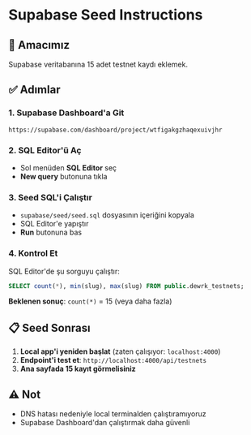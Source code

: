 # Supabase Seed Instructions

## 🎯 Amacımız
Supabase veritabanına 15 adet testnet kaydı eklemek.

## ✅ Adımlar

### 1. Supabase Dashboard'a Git
```
https://supabase.com/dashboard/project/wtfigakgzhaqexuivjhr
```

### 2. SQL Editor'ü Aç
- Sol menüden **SQL Editor** seç
- **New query** butonuna tıkla

### 3. Seed SQL'i Çalıştır
- `supabase/seed/seed.sql` dosyasının içeriğini kopyala
- SQL Editor'e yapıştır
- **Run** butonuna bas

### 4. Kontrol Et
SQL Editor'de şu sorguyu çalıştır:
```sql
SELECT count(*), min(slug), max(slug) FROM public.dewrk_testnets;
```

**Beklenen sonuç**: `count(*)` = 15 (veya daha fazla)

## 📋 Seed Sonrası

1. **Local app'i yeniden başlat** (zaten çalışıyor: `localhost:4000`)
2. **Endpoint'i test et**: `http://localhost:4000/api/testnets`
3. **Ana sayfada 15 kayıt görmelisiniz**

## ⚠️ Not
- DNS hatası nedeniyle local terminalden çalıştıramıyoruz
- Supabase Dashboard'dan çalıştırmak daha güvenli

